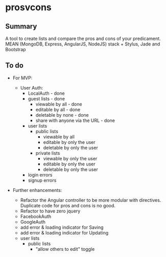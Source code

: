 prosvcons
=========

Summary
-------
A tool to create lists and compare the pros and cons of your predicament. MEAN (MongoDB, Express, AngularJS, NodeJS)
stack + Stylus, Jade and Bootstrap


To do
-----
- For MVP:
    - User Auth:
        - LocalAuth - done
        - guest lists - done
            - viewable by all - done
            - editable by all - done
            - deletable by none - done
            - share with anyone via the URL - done
        - user lists
            - public lists
                - viewable by all
                - editable by only the user
                - deletable by only the user
            - private lists
                - viewable by only the user
                - editable by only the user
                - deletable by only the user
        - login errors
        - signup errors

- Further enhancements:
    - Refactor the Angular controller to be more modular with directives.  Duplicate code for pros and cons is no good.
    - Refactor to have zero jquery
    - FacebookAuth
	- GoogleAuth
	- add error & loading indicator for Saving
    - add error & loading indicator for Updating
    - user lists
    	- public lists
    		- "allow others to edit" toggle